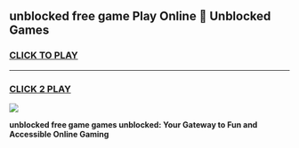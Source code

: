 
## unblocked free game Play Online 👋 Unblocked Games
<h3>
<a href="https://premium.freeplayer.one?title=unblocked_free_game&ref=19F">CLICK TO PLAY</a></h3>
<hr>

<h3>
<a href="https://premium.freeplayer.one?title=unblocked_free_game&ref=19F">CLICK 2 PLAY</a>
  
</h3>

<a href="https://premium.freeplayer.one?title=unblocked_free_game&ref=19F"><img src="https://clearcache.store/games.png"></a>


**unblocked free game games unblocked: Your Gateway to Fun and Accessible Online Gaming**
